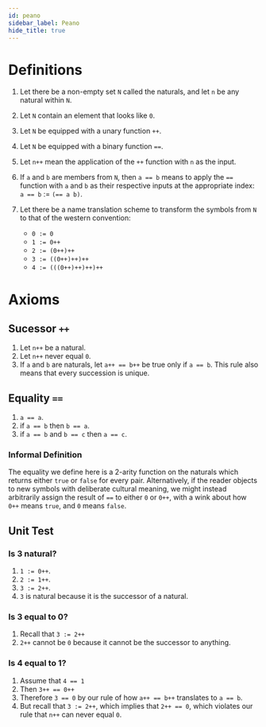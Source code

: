 ```yaml
---
id: peano
sidebar_label: Peano
hide_title: true
---
```


# Definitions

1. Let there be a non-empty set `N` called the naturals, and let `n` be any
   natural within `N`.
2. Let `N` contain an element that looks like `0`.
3. Let `N` be equipped with a unary function `++`.
4. Let `N` be equipped with a binary function `==`.
5. Let `n++` mean the application of the `++` function with `n` as the input.
6. If `a` and `b` are members from `N`, then `a == b` means to apply the `==`
   function with `a` and `b` as their respective inputs at the appropriate 
   index: `a == b` := `(== a b)`.

7. Let there be a name translation scheme to transform the symbols from `N` to
   that of the western convention:

   * `0 := 0`
   * `1 := 0++`
   * `2 := (0++)++`
   * `3 := ((0++)++)++`
   * `4 := (((0++)++)++)++`

# Axioms

## Sucessor `++`

1. Let `n++` be a natural.
2. Let `n++` never equal `0`. 
3. If `a` and `b` are naturals, let `a++ == b++` be true only if `a == b`. This
   rule also means that every succession is unique.

## Equality `==`

1. `a == a`.
2. if `a == b` then `b == a`.
3. if `a == b` and `b == c` then `a == c`.

### Informal Definition

The equality we define here is a 2-arity function on the naturals which returns 
either `true` or `false` for every pair. Alternatively, if the reader objects to
new symbols with deliberate cultural meaning, we might instead arbitrarily 
assign the result of `==` to either `0` or `0++`, with a wink about how `0++`
means `true`, and `0` means `false`.

## Unit Test

### Is 3 natural?

1. `1 := 0++`.
2. `2 := 1++`.
3. `3 := 2++`.
4. `3` is natural because it is the successor of a natural.

### Is 3 equal to 0?

1. Recall that `3 := 2++`
2. `2++` cannot be `0` because it cannot be the successor to anything.

### Is 4 equal to 1?

1. Assume that `4 == 1` 
2. Then `3++ == 0++`
3. Therefore `3 == 0` by our rule of how `a++ == b++` translates to `a == b`.
4. But recall that `3 := 2++`, which implies that `2++ == 0`, which violates our
   rule that `n++` can never equal `0`.
